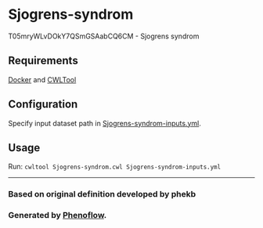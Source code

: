 # Sjogrens-syndrom

T05mryWLvDOkY7QSmGSAabCQ6CM - Sjogrens syndrom

## Requirements

[Docker](https://docs.docker.com/install/) and [CWLTool](https://github.com/common-workflow-language/cwltool#install)

## Configuration

Specify input dataset path in [Sjogrens-syndrom-inputs.yml](Sjogrens-syndrom-inputs.yml).

## Usage

Run: `cwltool Sjogrens-syndrom.cwl Sjogrens-syndrom-inputs.yml`

***

### Based on original definition developed by phekb
### Generated by [Phenoflow](https://kclhi.org/phenoflow).
